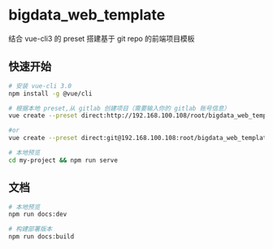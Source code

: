 # bigdata_web_template
结合 vue-cli3 的 preset 搭建基于 git repo 的前端项目模板

## 快速开始

```bash
# 安装 vue-cli 3.0
npm install -g @vue/cli

# 根据本地 preset,从 gitlab 创建项目（需要输入你的 gitlab 账号信息）
vue create --preset direct:http://192.168.100.108/root/bigdata_web_template my-project --clone

#or
vue create --preset direct:git@192.168.100.108:root/bigdata_web_template.git my-project --clone

# 本地预览
cd my-project && npm run serve

```

## 文档
```bash
# 本地预览
npm run docs:dev

# 构建部署版本
npm run docs:build
```